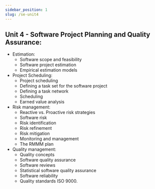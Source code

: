 ```yaml
---
sidebar_position: 1
slug: /se-unit4
---
```


## Unit 4 - Software Project Planning and Quality Assurance:

- Estimation:
  - Software scope and feasibility
  - Software project estimation
  - Empirical estimation models
- Project Scheduling:
  - Project scheduling
  - Defining a task set for the software project
  - Defining a task network
  - Scheduling
  - Earned value analysis
- Risk management:
  - Reactive vs. Proactive risk strategies
  - Software risk
  - Risk identification
  - Risk refinement
  - Risk mitigation
  - Monitoring and management
  - The RMMM plan
- Quality management:
  - Quality concepts
  - Software quality assurance
  - Software reviews
  - Statistical software quality assurance
  - Software reliability
  - Quality standards ISO 9000.

